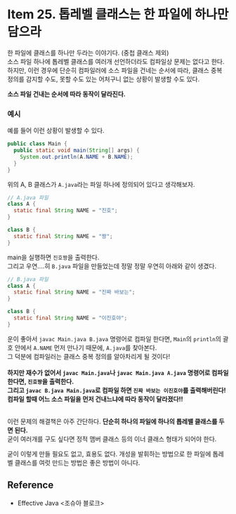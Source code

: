 # Item 25. 톱레벨 클래스는 한 파일에 하나만 담으라

한 파일에 클래스를 하나만 두라는 이야기다. (중첩 클래스 제외) <Br>
소스 파일 하나에 톱레벨 클래스를 여러개 선언하더라도 컴파일상 문제는 없다고 한다. <br>
하지만, 
이런 경우에 단순히 컴파일러에 소스 파일을 건네는 순서에 따라, 클래스 중복 정의를 감지할 수도, 못할 수도 있는 어처구니 없는 상황이 발생할 수도 있다. <br>

**소스 파일 건내는 순서에 따라 동작이 달라진다.** <br>

### 예시

예를 들어 이런 상황이 발생할 수 있다.
```java
public class Main {
  public static void main(String[] args) {
    System.out.println(A.NAME + B.NAME);
  }
}
```

위의 A, B 클래스가 `A.java`라는 파일 하나에 정의되어 있다고 생각해보자.

```java
// A.java 파일
class A {
  static final String NAME = "진호";
}

class B {
  static final String NAME = "짱";
}
```

main을 실행하면 `진호짱`을 출력한다. <Br>
그리고 우연....히 `B.java` 파일을 만들었는데 정말 정말 우연히 아래와 같이 생겼다.
```java
// B.java 파일
class A {
  static final String NAME = "진짜 바보는";
}

class B {
  static final String NAME = "이진호야";
}
```

운이 좋아서 `javac Main.java B.java` 명령어로 컴파일 한다면, `Main`의 `println`의 괄호 안에서 `A.NAME` 먼저 만나기 때문에, `A.java`를 찾아본다. <br>
그 덕분에 컴파일러는 클래스 중복 정의를 알아차리게 될 것이다! <br> <br>
**하지만 재수가 없어서 `javac Main.java`나 `javac Main.java A.java` 명령어로 컴파일 한다면, `진호짱`을 출력한다.** <br>
**그리고 `javac B.java Main.java`로 컴파일 하면 `진짜 바보는 이진호야`를 출력해버린다!** <br>
**컴파일 할때 어느 소스 파일을 먼저 건내느냐에 따라 동작이 달라졌다!!** <br> <br>

이런 문제의 해결책은 아주 간단하다. **단순히 하나의 파일에 하나의 톱레밸 클래스를 두면 된다.** <br>
굳이 여러개를 구도 싶다면 정적 맴버 클래스 등의 이너 클래스 형태가 되어야 한다. <br>


굳이 이렇게 만들 필요도 없고, 효용도 없다. 개성을 발휘하는 방법으로 한 파일에 톱레벨 클래스를 여럿 만드는 방법은 좋은 방법이 아니다.

## Reference
- Effective Java <조슈아 블로크>
